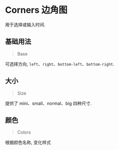 <!-- @api: OtCorners.vue/OtCornersAPI.md -->

# Corners 边角图

用于选择或输入时间.

## 基础用法

> Base

可选择方向, `left`、`right`、`bottom-left`、`bottom-right`.

## 大小

> Size

提供了 mini、small、normal、big 四种尺寸.

## 颜色

> Colors

根据颜色名称, 变化样式
